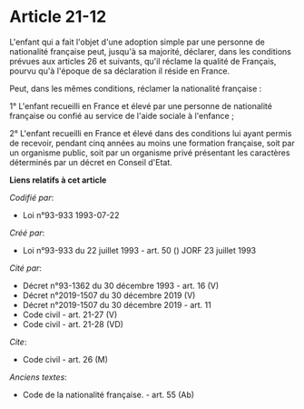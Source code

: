 # Article 21-12

L'enfant qui a fait l'objet d'une adoption simple par une personne de nationalité française peut, jusqu'à sa majorité,
déclarer, dans les conditions prévues aux articles 26 et suivants, qu'il réclame la qualité de Français, pourvu qu'à l'époque
de sa déclaration il réside en France.

Peut, dans les mêmes conditions, réclamer la nationalité française :

1° L'enfant recueilli en France et élevé par une personne de nationalité française ou confié au service de l'aide sociale à
l'enfance ;

2° L'enfant recueilli en France et élevé dans des conditions lui ayant permis de recevoir, pendant cinq années au moins une
formation française, soit par un organisme public, soit par un organisme privé présentant les caractères déterminés par un
décret en Conseil d'Etat.

**Liens relatifs à cet article**

_Codifié par_:

  - Loi n°93-933 1993-07-22

_Créé par_:

  - Loi n°93-933 du 22 juillet 1993 - art. 50 () JORF 23 juillet 1993

_Cité par_:

  - Décret n°93-1362 du 30 décembre 1993 - art. 16 (V)
  - Décret n°2019-1507 du 30 décembre 2019 (V)
  - Décret n°2019-1507 du 30 décembre 2019 - art. 11
  - Code civil - art. 21-27 (V)
  - Code civil - art. 21-28 (VD)

_Cite_:

  - Code civil - art. 26 (M)

_Anciens textes_:

  - Code de la nationalité française. - art. 55 (Ab)
